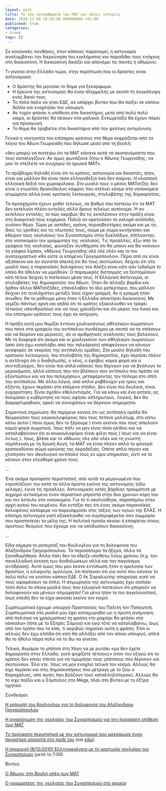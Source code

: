 ```yaml
---
layout: post
title: Τα νέα κατορθώματα των ΜΑΤ και άλλες ιστορίες
date: 2010-12-08 19:19:00.000000000 +01:00
published: true
categories:
- Greek
tags: []
---
```


Σε κανονικές συνθήκες, όταν κάποιος παρανομεί, η αστυνομία αναλαμβάνει την διερεύνηση του εγκλήματος και παραδίδει τους ενόχους στη δικαιοσύνη. Η δικαιοσύνη δικάζει και απονέμει τις ποινές ή αθωώνει.

Τι γίνεται στην Ελλάδα τώρα, στην περίπτωση που οι δράστες είναι αστυνομικοί:
<ul>
<li>Ο δράστης θα μηνύσει το θύμα για ξεκάρφωμα.</li>
<li>Η έρευνα της αστυνομίας θα είναι πλημμελής με σκοπό τη συγκάλυψη ενός δικού τους.</li>
<li>Το πολύ πολύ να γίνει ΕΔΕ, αν υπάρχει βίντεο που θα παίξει σε κάποιο δελτίο και ενοχλήσει τον υπουργό.</li>
<li>Αν τυχόν φτάσει η υπόθεση στα δικαστήρια, μετά από πολύ πολύ καιρό, οι δράστες θα πέσουν στα μαλακά. Εντωμεταξύ θα έχουν πάρει και προαγωγή.</li>
<li>Το θύμα θα τραβιέται στα δικαστήρια από την ψεύτικη αντιμήνυση.</li>
</ul>

Γενικά η νοοτροπία του επίσημου κράτους στο θέμα εκφράζεται από τα λόγια του Άδωνι Γεωργιάδη που δήλωσε μέσα από τη βουλή:

«δεν μπορώ να πιστέψω ότι τα ΜΑΤ κάνανε αυτά τα ακατανόμαστα που τους καταλογίζουν. Αν όμως φωνάζανε ζήτω ο Άδωνις Γεωργιάδης, να μου το στείλετε να συγχαρώ τα ηρωικά ΜΑΤ».

Το πρόβλημα δηλαδή είναι ότι το κράτος, αστυνομία και δικαστές, ήταν, είναι και μάλλον θα είναι τόσο ελληνοδεξιό όσο δεν παίρνει. Η κλασσική ελληνική δεξιά του χωροφύλακα. Στο μυαλό τους ο μέσος ΜΑΤατζής δεν είναι ο γνωστός θρασύδειλος κάφρος που στέλνει κόσμο στα νοσοκομεία ατιμώρητα αλλά ένας κρατικός λειτουργός, στυλοβάτης της δημοκρατίας.

Τα προσχήματα έχουν χαθεί τελείως, σε βαθμό που πιστεύω ότι τα ΜΑΤ δεν εκτελούν πλέον εντολές αλλά δρουν τελείως αυτόνομα. Ή αν εκτελούν εντολές, το πώς ακριβώς θα τις εκτελέσουν στην πράξη είναι στη διακριτική τους ευχέρεια. Παλιά αν κρατούσαν το γκλομπ ανάποδα, γινόταν θέμα. Τώρα με ασπίδες, κράνη, πυροσβεστήρες ακόμα και με τις ίδιες τις γροθιές και τις κλωτσιές τους, σώμα με σώμα κυνήγησαν και έδειραν τους νεολαίους του Συνασπισμού στην Ευελπίδων, στέλνοντας στο νοσοκομείο τον γραμματέα της νεολαίας. Τις προάλλες, έξω από τα γραφεία της νεολαίας, φώναζαν συνθήματα ότι θα μπουν και θα «κάνουν τη γιάφκα λίμπα», «Άδωνις Γεωργιάδης ολέ ολέ ολέ» και το πιο ανατριχιαστικό «θα είστε οι επόμενοι Γρηγορόπουλοι». Πέρα από αν είναι αξιόποινο και αν συνιστά απειλή ότι θα τους σκοτώσουν, δείχνει ότι στο μυαλό τους ο παρανοϊκός δολοφόνος του Αλέξη είναι κάτι σαν ίνδαλμα το οποίο θα ήθελαν να μιμηθούν. Ο παραμικρός δισταγμός να ξεστομίσουν κάτι τέτοιο δείχνει τι πιστεύουν μέσα τους. Η Ελληνική Αστυνομία, οι στυλοβάτες της δημοκρατίας του Άδωνι.  Όταν δε άλλαξε βάρδια και ήρθαν άλλοι ΜΑΤατζήδες, επανέλαβαν το ίδιο ρεπερτόριο, που μάλλον δείχνει ότι τουλάχιστον μεταξύ τους είχαν γραμμή. Αν η γραμμή ήταν άνωθεν, θα το μάθουμε μόνο όταν η Ελλάδα αποκτήσει δικαιοσύνη. Με γεμίζει πάντως οργή και αηδία ότι το κράτος εξακολουθεί να τρέφει τέτοιους υπανθρώπους και να τους χρειάζεται και ότι μέρος του λαού και του επίσημου κράτους τους έχει σε εκτίμηση.

Η πράξη αυτή μου θυμίζει έντονα χουλιγκάνους αθλητικών σωματείων που πάνε στα γραφεία του αντίπαλου συνδέσμου με σκοπό να τα σπάσουν και να δείρουν και μερικούς, αν οι αριθμητικές αναλογίες τους βολεύουν. Με τη διαφορά ότι ακόμα και οι χουλιγκάνοι των αθλητικών σωματείων (από όσο έχω καταλάβει από την τηλεόραση) αποφεύγουν να κάνουν αναφορές σε νεκρούς της αντίπαλης ομάδας. Στο μυαλό δηλαδή του κρατικού λειτουργού, του στυλοβάτη της δημοκρατίας, έχει περάσει πλέον η αντίληψη ότι ο διαδηλωτής, ο νέος, ο έφηβος καμιά φορά και ο συνταξιούχος, δεν είναι πια απλά κάποιος που δέρνουν για να βγάλουν το μεροκάματο, αλλά κάποιος που τον βλέπουν σαν αντίπαλο που πρέπει να εξοντώσουν και να τον πολεμήσουν, μεταφέροντας τον πόλεμο στο σπίτι του αντίπαλου. Με άλλα λόγια, από απλοί ραβδούχοι για τρεις και εξήντα, έχουν περάσει στο επόμενο στάδιο. Δεν είναι πια δουλειά, είναι ευχαρίστηση. Είναι σχεδόν εθελοντισμός. Για να κάνω και ένα αστείο, ας δοκιμάσει η κυβέρνηση να τους αφήσει απλήρωτους. Λογικά, δεν θα διαμαρτυρηθούν, αρκεί να συνεχίσουν να δέρνουν ατιμώρητοι.

Σημαντική σημείωση: θα περίμενε κανείς ότι ως αντίπαλη ομάδα θα θεωρούσαν τους κουκουλοφόρους που τους πετάνε μολότωφ, στο κάτω κάτω αυτοί ( ποιοι όμως δεν το ξέρουμε ) είναι εκείνοι που τους απειλούν καμιά φορά σωματικά. Ίσως πάλι να μην είναι τόσο ηλίθιοι και να καταλαβαίνουν ότι οι κουκουλοφόροι είναι φίλοι τους ( ίσως και να είναι όντως ). Ίσως, βλέπε και το «Άδωνις όλε ολέ ολέ» και τη γνωστή σύμπλευση με τη Χρυσή Αυγή, τα ΜΑΤ να είναι πλέον απλά το φανερά κρατικοδίαιτο σώμα κρούσης της ακροδεξιάς. Οπότε απλά πήγαν και χτύπησαν τον ιδεολογικό αντίπαλό τους εν ώρα υπηρεσίας, αντί να το κάνουν στον ελεύθερο χρόνο τους.

...

Ένα ακόμα πρόσφατο περιστατικό, από αυτά τα μεμονωμένα που ντροπιάζουν την κατά τα άλλα άριστη εικόνα της αστυνομίας (εδώ γελάμε), έγινε τις προάλλες. Αστυνομικός εκτός βάρδιας τραυμάτισε με αιχμηρό αντικείμενο έναν περαστικό μπροστά στην δυο χρονών κόρη του και τον έστειλε στο νοσοκομείο. Για το τι ακολούθησε, παραπέμπω στην αρχή αυτού του κειμένου. Και εντάξει πες ότι ένας ακόμα παρανοϊκός δολοφόνος κατάφερε να παρεισφρύσει στις τάξεις των αγίων της ΕΛΑΣ. Η επίσημη αστυνομία γιατί εξακολουθεί να συμπεριφέρεται σαν συμμορία που προστατεύει τα μέλη της; Η πολιτική ηγεσία ακούει ή επαφίεται στους άριστους θεσμούς που έχουμε για να αποδώσουν δικαιοσύνη;

...

Είδα σήμερα το ρεπορτάζ του Κούλογλου για τη δολοφονία του Αλέξανδρου Γρηγορόπουλου. Τα περισσότερα τα ήξερα, άλλα τα ξαναθυμήθηκα. Άλλα πάλι δεν τα έδειξε υποθέτω λόγω χρόνου (π.χ. την πανελλαδική έκταση των διαδηλώσεων αλλά και την παγκόσμια αντίδραση). Αυτό όμως που μου έκανε εντύπωση ήταν η ομολογία των δραστών, η ειλικρινής ομολογία, ότι πίστευαν ότι για αυτό που κάνανε το πολύ πολύ να γινόταν κάποια ΕΔΕ. Ο δε Σαραλιώτης απορούσε γιατί να τους αφαιρέσουν τα όπλα. Η ατιμωρησία της αστυνομίας έχει σαπίσει τόσο πολύ τα όποια μυαλά τους που ειλικρινά πιστεύουν ότι μπορούν να δολοφονούν και μένουν ατιμώρητοι! Για μένα ήταν το πιο συγκλονιστικό, ίσως επειδή δεν το είχα ακούσει εκείνο τον καιρό.

Συμπτωματικά έχουμε υπουργό Προστασίας του Πολίτη τον Παπουτσή. Συμπτωματικά στο μυαλό μου έχει καταχωρηθεί ως η πρώτη ανάμνηση από πολιτικό να χρησιμοποιεί τη φράση «το μαχαίρι θα φτάσει στο κόκκαλο» (τότε με το Εξπρές Σάμινα) και εγώ τότε να καταλαβαίνω, ίσως από τον τρόπο που το είπε, τι ακριβώς σημαίνει αυτή η φράση. Έτσι κι αλλιώς δεν έχω ελπίδα ότι κάτι θα αλλάξει από τον όποιο υπουργό, απλά θα το ήθελα πάρα πολύ να το δω να γίνεται.

Τελικά, θυμάμαι το μπάτσο στη Χάγη να με ρωτάει «μα δεν έχετε δημοκρατία στην Ελλάδα, γιατί ψηφίζετε τέτοιους» όταν του εξηγώ ότι το κράτος δεν κάνει τίποτα για να τιμωρήσει τους μπάτσους που δέρνουν και σκοτώνουν. Έλα ντε. Ίσως να μην ενοχλεί τελικά τον κόσμο. Αλλιώς θα είχε περάσει και στις δημοσκοπήσεις που μέτραγε με το ζύγι ο Καραχάλιος, από αυτές που βγάζουν τους καταλληλότερους. Αλλιώς θα το είχε παίξει και ο Σόμπολος στο Mega, πλάι στο βίντεο με το έξτρα ηχητικό.

Σύνδεσμοι:

<a href="http://www.rwf.gr/471/%CE%B5%CE%BA%CF%80%CE%BF%CE%BC%CF%80%CE%AD%CF%82/%CE%B5%CE%BB%CE%BB%CE%AC%CE%B4%CE%B1/%CE%B4%CE%BF%CE%BB%CE%BF%CF%86%CE%BF%CE%BD%CE%AF%CE%B1-%CE%B1%CE%BB%CE%AD%CE%BE%CE%B1%CE%BD%CE%B4%CF%81%CE%BF%CF%85-%CE%B3%CF%81%CE%B7%CE%B3%CE%BF%CF%81%CF%8C%CF%80%CE%BF%CF%85%CE%BB%CE%BF%CF%85/" target="_blank">Η εκπομπή του Κούλογλου για τη δολοφονία του Αλέξανδρου Γρηγορόπουλου</a>

<a href="http://www.neolaiasyn.gr/text.php?id=700" target="_blank">Η ανακοίνωση της νεολαίας του Συνασπισμού για την πρόσφατη επίθεση των ΜΑΤ</a>

<a href="http://www.protagon.gr/Default.aspx?tabid=70&smid=382&ArticleID=4821&reftab=37" target="_parent">Το πρόσφατο περιστατικό με τον αστυνομικό που μαχαίρωσε έναν περαστικό μπροστά στο παιδί του</a> (και <a href="http://www.tovima.gr/default.asp?pid=2&ct=1&artId=371912&dt=07/12/2010" target="_blank">εδώ</a>)

<a href="http://www.skai.gr/player/Radio/?MMID=208338" target="_blank">Η σημερινή (8/12/2010) Ελληνοφρένεια με τη μαρτυρία νεολαίου του Συνασπισμού</a> (μετά το 7:00)

Βίντεο:

<a href="http://www.youtube.com/watch?v=VGg7q5HfRVI" target="_blank">Ο Άδωνις στη Βουλή υπέρ των ΜΑΤ</a>

<a href="http://www.youtube.com/watch?v=nIhpf1a2tDo" target="_blank">Ο γραμματέας της νεολαίας του Συνασπισμού στο φορείο</a>
